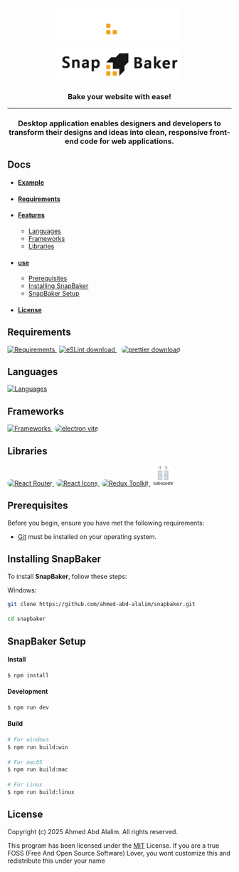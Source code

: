 <p align="center"><img align="center" width="280" src="./github-repository-assets/snapbaker.png#gh-dark-mode-only"/></p>
<p align="center"><img align="center" width="280" src="./github-repository-assets/snapbaker-light.png#gh-light-mode-only"/></p>
<h3 align="center">Bake your website with ease!</h3>
<hr>

<h3 align="center">Desktop application enables designers and developers to transform their designs and ideas into clean, responsive front-end code for web applications.</h3>

## Docs

- #### [Example](#example)
- #### [Requirements](#requirements)
- #### [Features](#languages)
  - [Languages](#languages)
  - [Frameworks](#frameworks)
  - [Libraries](#libraries)
- #### [use](#prerequisites)
  - [Prerequisites](#prerequisites)
  - [Installing SnapBaker](#installing-snapbaker)
  - [SnapBaker Setup](#snapbaker-setup)
- #### [License](#license)

## Requirements

<p>
    <a href="#">
        <img src="https://skillicons.dev/icons?i=nodejs,vscode&perline=2" alt="Requirements"/>
    </a>   
    <a href="#" style="margin: 0 5px;">
        <img src="https://dbaeumer.gallerycdn.vsassets.io/extensions/dbaeumer/vscode-eslint/3.0.13/1723549114106/Microsoft.VisualStudio.Services.Icons.Default" width="48" height="48" alt="eSLint download"/>
    </a>
    <a href="#" style="margin: 0 5px;">
        <img src="https://esbenp.gallerycdn.vsassets.io/extensions/esbenp/prettier-vscode/11.0.0/1723648421534/Microsoft.VisualStudio.Services.Icons.Default" width="48" height="48" style="border-radius: 11px" alt="prettier download"/>
    </a>
</p>

## Languages

<p>
    <a href="#">
        <img src="https://skillicons.dev/icons?i=html,css,js,ts,md&perline=5" alt="Languages"/>
    </a>
</p>

## Frameworks

<p>
    <a href="#">
        <img src="https://skillicons.dev/icons?i=bootstrap,react,vite,electron&perline=4" alt="Frameworks"/>
    </a>
    <a href="https://electron-vite.org/" style="margin-left:5px">
        <img src="https://electron-vite.org/favicon.svg"  width="48" height="48" style="border-radius: 11px" alt="electron vite"/>
    </a>
</p>

## Libraries

<p>
    <a href="https://reactrouter.com/6.30.1" style="margin-right:5px">
        <img src="https://reactrouter.com/_brand/React%20Router%20Brand%20Assets/React%20Router%20Logo/Light.svg"  width="48" height="48" style="border-radius: 11px" alt="React Router"/>
    </a>
    <a href="https://react-icons.github.io/react-icons/" style="margin-right:5px">
        <img src="https://raw.githubusercontent.com/react-icons/react-icons/master/react-icons.svg"  width="48" height="48" style="border-radius: 11px" alt="React Icons"/>
    </a>
    <a href="https://redux-toolkit.js.org/" style="margin-right:5px">
        <img src="https://redux-toolkit.js.org/img/redux.svg"  width="48" height="48" style="border-radius: 11px" alt="Redux Toolkit"/>
    </a>
    <a href="https://www.npmjs.com/package/redux-state-sync">
        <img src="https://raw.githubusercontent.com/aohua/redux-state-sync/master/logo.png"  width="48" height="48" style="border-radius: 11px" alt="redux state sync"/>
    </a>
</p>

## Prerequisites

Before you begin, ensure you have met the following requirements:

- [Git](https://git-scm.com/downloads 'Download Git') must be installed on your operating system.

## Installing SnapBaker

To install **SnapBaker**, follow these steps:

Windows:

```bash
git clone https://github.com/ahmed-abd-alalim/snapbaker.git

cd snapbaker
```

## SnapBaker Setup

#### Install

```bash
$ npm install
```

#### Development

```bash
$ npm run dev
```

#### Build

```bash
# For windows
$ npm run build:win

# For macOS
$ npm run build:mac

# For Linux
$ npm run build:linux
```

## License

Copyright (c) 2025 Ahmed Abd Alalim. All rights reserved.

This program has been licensed under the [MIT](LICENSE) License. If you are a true FOSS (Free And Open Source Software) Lover, you wont customize this and redistribute this under your name
